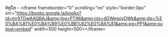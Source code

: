 #ກູໂກ -
&lt;iframe frameborder="0" scrolling="no" style="border:0px" src="https://books.google.la/books?id=mr9TDwAAQBAJ&amp;lpg=PT96&amp;ots=dGWegoyDWk&amp;dq=%E0%BA%81%E0%BA%B9%E0%BB%82%E0%BA%81&amp;pg=PP1&amp;output=embed" width=500 height=500>&lt;/iframe>
